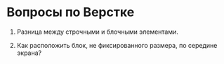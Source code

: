 # Вопросы по Верстке

1. Разница между строчными и блочными элементами.

2. Как расположить блок, не фиксированного размера, по середине экрана?
